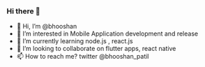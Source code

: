 ### Hi there 👋

<!--
**BudhabhooshanPatil/BudhabhooshanPatil** is a ✨ _special_ ✨ repository because its `README.md` (this file) appears on your GitHub profile.

Here are some ideas to get you started:

- 🔭 I’m currently working on ...
- 🌱 I’m currently learning ...
- 👯 I’m looking to collaborate on ...
- 🤔 I’m looking for help with ...
- 💬 Ask me about ...
- 📫 How to reach me: ...
- 😄 Pronouns: ...
- ⚡ Fun fact: ...
-->
- 👋 Hi, I’m @bhooshan
- 👀 I’m interested in Mobile Application development and release
- 🌱 I’m currently learning node.js , react.js
- 💞️ I’m looking to collaborate on flutter apps, react native 
- 📫 How to reach me? twitter @bhooshan_patil 
